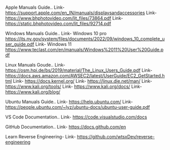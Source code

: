 Apple Manuals Guide..
Link- https://support.apple.com/en_IN/manuals/displaysandaccessories
Link- https://www.bhphotovideo.com/lit_files/73864.pdf
Link- https://static.bhphotovideo.com/lit_files/92714.pdf

Windows Manuals Guide..
Link- Windows 10 pro https://its.ny.gov/system/files/documents/2022/09/windows_10_complete_user_guide.pdf
Link- Windows 11 https://www.teclast.com/en/manuals/Windows%2011%20User%20Guide.pdf

Linux Manuals Goude..
Link- https://osm.hpi.de/bs/2019/material/The_Linux_Users_Guide.pdf
Link- https://docs.aws.amazon.com/AWSEC2/latest/UserGuide/EC2_GetStarted.html
Link- https://docs.kernel.org/
Link- https://linux.die.net/man/
Link- https://www.kali.org/tools/
Link- https://www.kali.org/docs/
Link- https://www.kali.org/blog/

Ubuntu Manuals Guide..
Link- https://help.ubuntu.com/
Link- https://people.ubuntu.com/~lyz/ubuntu-docs/ubuntu-user-guide.pdf

VS Code Documentation..
Link- https://code.visualstudio.com/docs

GitHub Documentation..
Link- https://docs.github.com/en


Learn Reverse Engineering- 
Link- https://github.com/wtsxDev/reverse-engineering

